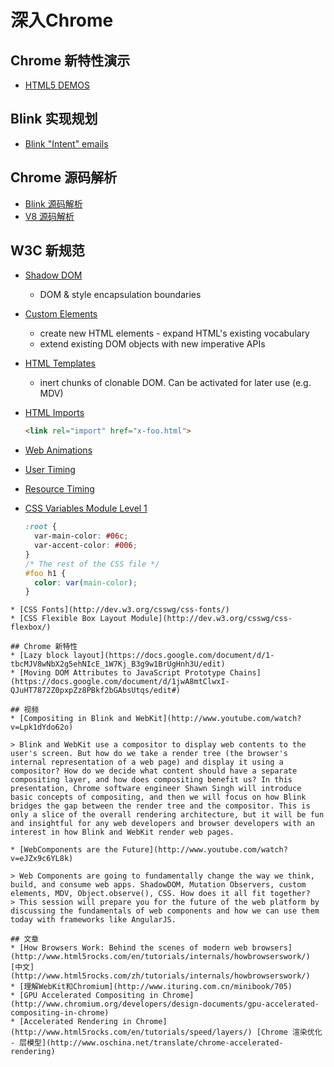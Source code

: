 # 深入Chrome

## Chrome 新特性演示

* [HTML5 DEMOS](https://html5-demos.appspot.com/)


## Blink 实现规划

* [Blink "Intent" emails](https://docs.google.com/spreadsheet/ccc?key=0AjGgk26K1Cc-dEIySWlPNmFHMWlCUGxIQkstZXJ3clE#gid=0)

## Chrome 源码解析

* [Blink 源码解析](https://github.com/yuanyan/kownyourchrome/tree/master/Blink)
* [V8 源码解析](https://github.com/yuanyan/kownyourchrome/tree/master/V8)

## W3C 新规范
* [Shadow DOM](https://dvcs.w3.org/hg/webcomponents/raw-file/tip/spec/shadow/index.html) 
  * DOM & style encapsulation boundaries
* [Custom Elements](https://dvcs.w3.org/hg/webcomponents/raw-file/tip/spec/custom/index.html)
  * create new HTML elements - expand HTML's existing vocabulary
  * extend existing DOM objects with new imperative APIs
* [HTML Templates](https://dvcs.w3.org/hg/webcomponents/raw-file/tip/spec/templates/index.html)
  * inert chunks of clonable DOM. Can be activated for later use (e.g. MDV)  
* [HTML Imports](https://dvcs.w3.org/hg/webcomponents/raw-file/tip/spec/imports/index.html)

  ```html
  <link rel="import" href="x-foo.html">
  ```
* [Web Animations](https://dvcs.w3.org/hg/FXTF/raw-file/default/web-anim/index.html)
* [User Timing](http://w3c-test.org/webperf/specs/UserTiming/)
* [Resource Timing](http://www.w3.org/TR/2011/WD-resource-timing-20110524/)
* [CSS Variables Module Level 1](http://dev.w3.org/csswg/css-variables/)

  ```css
  :root {
    var-main-color: #06c;
    var-accent-color: #006;
  }
  /* The rest of the CSS file */
  #foo h1 {
    color: var(main-color);
  }
```
* [CSS Fonts](http://dev.w3.org/csswg/css-fonts/)
* [CSS Flexible Box Layout Module](http://dev.w3.org/csswg/css-flexbox/)

## Chrome 新特性
* [Lazy block layout](https://docs.google.com/document/d/1-tbcMJV8wNbX2g5ehNIcE_1W7Kj_B3g9w1BrUgHnh3U/edit)
* [Moving DOM Attributes to JavaScript Prototype Chains](https://docs.google.com/document/d/1jwA8mtClwxI-QJuHT7872Z0pxpZz8PBkf2bGAbsUtqs/edit#)

## 视频
* [Compositing in Blink and WebKit](http://www.youtube.com/watch?v=Lpk1dYdo62o)

> Blink and WebKit use a compositor to display web contents to the user's screen. But how do we take a render tree (the browser's internal representation of a web page) and display it using a compositor? How do we decide what content should have a separate compositing layer, and how does compositing benefit us? In this presentation, Chrome software engineer Shawn Singh will introduce basic concepts of compositing, and then we will focus on how Blink bridges the gap between the render tree and the compositor. This is only a slice of the overall rendering architecture, but it will be fun and insightful for any web developers and browser developers with an interest in how Blink and WebKit render web pages.

* [WebComponents are the Future](http://www.youtube.com/watch?v=eJZx9c6YL8k)

> Web Components are going to fundamentally change the way we think, build, and consume web apps. ShadowDOM, Mutation Observers, custom elements, MDV, Object.observe(), CSS. How does it all fit together?
> This session will prepare you for the future of the web platform by discussing the fundamentals of web components and how we can use them today with frameworks like AngularJS.

## 文章
* [How Browsers Work: Behind the scenes of modern web browsers](http://www.html5rocks.com/en/tutorials/internals/howbrowserswork/)  [中文](http://www.html5rocks.com/zh/tutorials/internals/howbrowserswork/)
* [理解WebKit和Chromium](http://www.ituring.com.cn/minibook/705)
* [GPU Accelerated Compositing in Chrome](http://www.chromium.org/developers/design-documents/gpu-accelerated-compositing-in-chrome)
* [Accelerated Rendering in Chrome](http://www.html5rocks.com/en/tutorials/speed/layers/) [Chrome 渲染优化 - 层模型](http://www.oschina.net/translate/chrome-accelerated-rendering)
